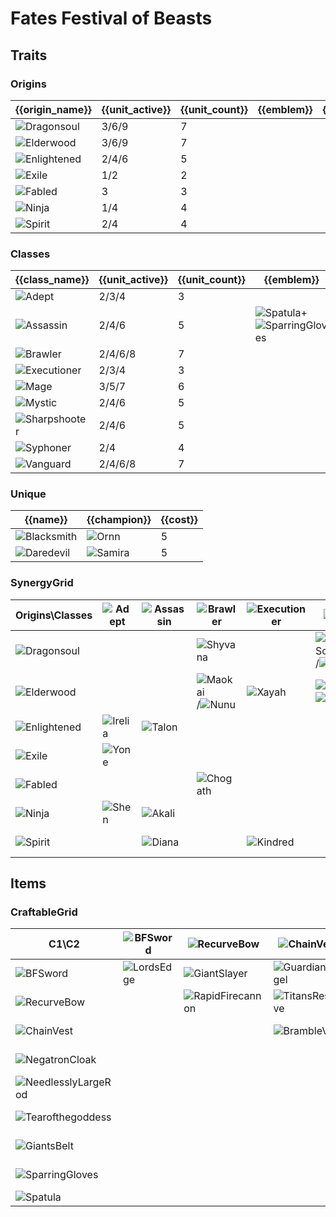 # Fates Festival of Beasts

## Traits
### Origins
| {{origin_name}}                                          | {{unit_active}} | {{unit_count}} | {{emblem}} | {{desc}} |
| -                                                        | -               | -              | -          | -        |
| ![Dragonsoul](../tfttraits/icon/set4.5/Dragonsoul.svg)   | 3/6/9           | 7              |            |          |
| ![Elderwood](../tfttraits/icon/set4.5/Elderwood.svg)     | 3/6/9           | 7              |            |          |
| ![Enlightened](../tfttraits/icon/set4.5/Enlightened.svg) | 2/4/6           | 5              |            |          |
| ![Exile](../tfttraits/icon/set4.5/Exile.svg)             | 1/2             | 2              |            |          |
| ![Fabled](../tfttraits/icon/set4.5/Fabled.svg)           | 3               | 3              |            |          |
| ![Ninja](../tfttraits/icon/set4.5/Ninja.svg)             | 1/4             | 4              |            |          |
| ![Spirit](../tfttraits/icon/set4.5/Spirit.svg)           | 2/4             | 4              |            |          |

### Classes
| {{class_name}}                                             | {{unit_active}} | {{unit_count}} | {{emblem}}                                                                                                    | {{desc}} |
| -                                                          | -               | -              | -                                                                                                             | -        |
| ![Adept](../tfttraits/icon/set4.5/Adept.svg)               | 2/3/4           | 3              |                                                                                                               |          |
| ![Assassin](../tfttraits/icon/set4.5/Assassin.svg)         | 2/4/6           | 5              | ![Spatula](../tftitems/icon/set4.5/Spatula.png)+![SparringGloves](../tftitems/icon/set4.5/SparringGloves.png) |          |
| ![Brawler](../tfttraits/icon/set4.5/Brawler.svg)           | 2/4/6/8         | 7              |                                                                                                               |          |
| ![Executioner](../tfttraits/icon/set4.5/Executioner.svg)   | 2/3/4           | 3              |                                                                                                               |          |
| ![Mage](../tfttraits/icon/set4.5/Mage.svg)                 | 3/5/7           | 6              |                                                                                                               |          |
| ![Mystic](../tfttraits/icon/set4.5/Mystic.svg)             | 2/4/6           | 5              |                                                                                                               |          |
| ![Sharpshooter](../tfttraits/icon/set4.5/Sharpshooter.svg) | 2/4/6           | 5              |                                                                                                               |          |
| ![Syphoner](../tfttraits/icon/set4.5/Syphoner.svg)         | 2/4             | 4              |                                                                                                               |          |
| ![Vanguard](../tfttraits/icon/set4.5/Vanguard.svg)         | 2/4/6/8         | 7              |                                                                                                               |          |

### Unique
| {{name}}                                               | {{champion}}                                      | {{cost}} |
| -                                                      | -                                                 | -        |
| ![Blacksmith](../tfttraits/icon/set4.5/Blacksmith.svg) | ![Ornn](../tftchampions/icon/set4.5/Ornn.png)     | 5        |
| ![Daredevil](../tfttraits/icon/set4.5/Daredevil.svg)   | ![Samira](../tftchampions/icon/set4.5/Samira.png) | 5        |

### SynergyGrid
| Origins\Classes                                          | ![Adept](../tfttraits/icon/set4.5/Adept.svg)      | ![Assassin](../tfttraits/icon/set4.5/Assassin.svg) | ![Brawler](../tfttraits/icon/set4.5/Brawler.svg)                                                | ![Executioner](../tfttraits/icon/set4.5/Executioner.svg) | ![Mage](../tfttraits/icon/set4.5/Mage.svg)                                                                  | ![Mystic](../tfttraits/icon/set4.5/Mystic.svg)  | ![Sharpshooter](../tfttraits/icon/set4.5/Sharpshooter.svg) | ![Syphoner](../tfttraits/icon/set4.5/Syphoner.svg)  | ![Vanguard](../tfttraits/icon/set4.5/Vanguard.svg)    |
| -                                                        | -                                                 | -                                                  | -                                                                                               | -                                                        | -                                                                                                           | -                                               | -                                                          | -                                                   | -                                                     |
| ![Dragonsoul](../tfttraits/icon/set4.5/Dragonsoul.svg)   |                                                   |                                                    | ![Shyvana](../tftchampions/icon/set4.5/Shyvana.png)                                             |                                                          | ![AurelionSol](../tftchampions/icon/set4.5/AurelionSol.png)/![Brand](../tftchampions/icon/set4.5/Brand.png) |                                                 | ![Tristana](../tftchampions/icon/set4.5/Tristana.png)      | ![Swain](../tftchampions/icon/set4.5/Swain.png)     | ![Braum](../tftchampions/icon/set4.5/Braum.png)       |
| ![Elderwood](../tfttraits/icon/set4.5/Elderwood.svg)     |                                                   |                                                    | ![Maokai](../tftchampions/icon/set4.5/Maokai.png)/![Nunu](../tftchampions/icon/set4.5/Nunu.png) | ![Xayah](../tftchampions/icon/set4.5/Xayah.png)          | ![Lulu](../tftchampions/icon/set4.5/Lulu.png)/![Veigar](../tftchampions/icon/set4.5/Veigar.png)             |                                                 |                                                            |                                                     | ![Ornn](../tftchampions/icon/set4.5/Ornn.png)         |
| ![Enlightened](../tfttraits/icon/set4.5/Enlightened.svg) | ![Irelia](../tftchampions/icon/set4.5/Irelia.png) | ![Talon](../tftchampions/icon/set4.5/Talon.png)    |                                                                                                 |                                                          |                                                                                                             | ![Janna](../tftchampions/icon/set4.5/Janna.png) |                                                            | ![Morgana](../tftchampions/icon/set4.5/Morgana.png) |                                                       |
| ![Exile](../tfttraits/icon/set4.5/Exile.svg)             | ![Yone](../tftchampions/icon/set4.5/Yone.png)     |                                                    |                                                                                                 |                                                          |                                                                                                             |                                                 |                                                            |                                                     |                                                       |
| ![Fabled](../tfttraits/icon/set4.5/Fabled.svg)           |                                                   |                                                    | ![Chogath](../tftchampions/icon/set4.5/Chogath.png)                                             |                                                          |                                                                                                             | ![Neeko](../tftchampions/icon/set4.5/Neeko.png) |                                                            |                                                     | ![Nautilus](../tftchampions/icon/set4.5/Nautilus.png) |
| ![Ninja](../tfttraits/icon/set4.5/Ninja.svg)             | ![Shen](../tftchampions/icon/set4.5/Shen.png)     | ![Akali](../tftchampions/icon/set4.5/Akali.png)    |                                                                                                 |                                                          |                                                                                                             | ![Shen](../tftchampions/icon/set4.5/Shen.png)   |                                                            |                                                     |                                                       |
| ![Spirit](../tfttraits/icon/set4.5/Spirit.svg)           |                                                   | ![Diana](../tftchampions/icon/set4.5/Diana.png)    |                                                                                                 | ![Kindred](../tftchampions/icon/set4.5/Kindred.png)      |                                                                                                             | ![Yuumi](../tftchampions/icon/set4.5/Yuumi.png) | ![Teemo](../tftchampions/icon/set4.5/Teemo.png)            |                                                     |                                                       |

## Items
### CraftableGrid
| C1\C2                                                                 | ![BFSword](../tftitems/icon/set4.5/BFSword.png)     | ![RecurveBow](../tftitems/icon/set4.5/RecurveBow.png)           | ![ChainVest](../tftitems/icon/set4.5/ChainVest.png)         | ![NegatronCloak](../tftitems/icon/set4.5/NegatronCloak.png)       | ![NeedlesslyLargeRod](../tftitems/icon/set4.5/NeedlesslyLargeRod.png)       | ![Tearofthegoddess](../tftitems/icon/set4.5/Tearofthegoddess.png) | ![GiantsBelt](../tftitems/icon/set4.5/GiantsBelt.png)         | ![SparringGloves](../tftitems/icon/set4.5/SparringGloves.png) | ![Spatula](../tftitems/icon/set4.5/Spatula.png)                     |
| -                                                                     | -                                                   | -                                                               | -                                                           | -                                                                 | -                                                                           | -                                                                 | -                                                             | -                                                             | -                                                                   |
| ![BFSword](../tftitems/icon/set4.5/BFSword.png)                       | ![LordsEdge](../tftitems/icon/set4.5/LordsEdge.png) | ![GiantSlayer](../tftitems/icon/set4.5/GiantSlayer.png)         | ![GuardianAngel](../tftitems/icon/set4.5/GuardianAngel.png) | ![Bloodthirster](../tftitems/icon/set4.5/Bloodthirster.png)       | ![HextechGunblade](../tftitems/icon/set4.5/HextechGunblade.png)             | ![SpearofShojin](../tftitems/icon/set4.5/SpearofShojin.png)       | ![ZekesHerald](../tftitems/icon/set4.5/ZekesHerald.png)       | ![InfinityEdge](../tftitems/icon/set4.5/InfinityEdge.png)     | ![SwordoftheDivine](../tftitems/icon/set4.5/SwordoftheDivine.png)   |
| ![RecurveBow](../tftitems/icon/set4.5/RecurveBow.png)                 |                                                     | ![RapidFirecannon](../tftitems/icon/set4.5/RapidFirecannon.png) | ![TitansResolve](../tftitems/icon/set4.5/TitansResolve.png) | ![RunaansHurricane](../tftitems/icon/set4.5/RunaansHurricane.png) | ![GuinsoosRageblade](../tftitems/icon/set4.5/GuinsoosRageblade.png)         | ![StatikkShiv](../tftitems/icon/set4.5/StatikkShiv.png)           | ![ZzRotPortal](../tftitems/icon/set4.5/ZzRotPortal.png)       | ![LastWhisper](../tftitems/icon/set4.5/LastWhisper.png)       | ![DuelistsZeal](../tftitems/icon/set4.5/DuelistsZeal.png)           |
| ![ChainVest](../tftitems/icon/set4.5/ChainVest.png)                   |                                                     |                                                                 | ![BrambleVest](../tftitems/icon/set4.5/BrambleVest.png)     | ![IronWill](../tftitems/icon/set4.5/IronWill.png)                 | ![LocketoftheIronSolari](../tftitems/icon/set4.5/LocketoftheIronSolari.png) | ![FrozenHeart](../tftitems/icon/set4.5/FrozenHeart.png)           | ![SunfireCape](../tftitems/icon/set4.5/SunfireCape.png)       | ![Shroud](../tftitems/icon/set4.5/Shroud.png)                 | ![VanguardsCuirass](../tftitems/icon/set4.5/VanguardsCuirass.png)   |
| ![NegatronCloak](../tftitems/icon/set4.5/NegatronCloak.png)           |                                                     |                                                                 |                                                             | ![DragonsClaw](../tftitems/icon/set4.5/DragonsClaw.png)           | ![IonicSpark](../tftitems/icon/set4.5/IonicSpark.png)                       | ![Chalice](../tftitems/icon/set4.5/Chalice.png)                   | ![Zephyr](../tftitems/icon/set4.5/Zephyr.png)                 | ![Quicksilver](../tftitems/icon/set4.5/Quicksilver.png)       | ![ElderwoodHeirloom](../tftitems/icon/set4.5/ElderwoodHeirloom.png) |
| ![NeedlesslyLargeRod](../tftitems/icon/set4.5/NeedlesslyLargeRod.png) |                                                     |                                                                 |                                                             |                                                                   | ![RabadonsDeathcap](../tftitems/icon/set4.5/RabadonsDeathcap.png)           | ![LudensEcho](../tftitems/icon/set4.5/LudensEcho.png)             | ![Morellonomicon](../tftitems/icon/set4.5/Morellonomicon.png) | ![ArcaneGauntlet](../tftitems/icon/set4.5/ArcaneGauntlet.png) | ![MantleofDusk](../tftitems/icon/set4.5/MantleofDusk.png)           |
| ![Tearofthegoddess](../tftitems/icon/set4.5/Tearofthegoddess.png)     |                                                     |                                                                 |                                                             |                                                                   |                                                                             | ![BlueSentinel](../tftitems/icon/set4.5/BlueSentinel.png)         | ![Redemption](../tftitems/icon/set4.5/Redemption.png)         | ![HandofJustice](../tftitems/icon/set4.5/HandofJustice.png)   | ![MagesCap](../tftitems/icon/set4.5/MagesCap.png)                   |
| ![GiantsBelt](../tftitems/icon/set4.5/GiantsBelt.png)                 |                                                     |                                                                 |                                                             |                                                                   |                                                                             |                                                                   | ![WarmogsArmor](../tftitems/icon/set4.5/WarmogsArmor.png)     | ![Backhand](../tftitems/icon/set4.5/Backhand.png)             | ![WarlordsBanner](../tftitems/icon/set4.5/WarlordsBanner.png)       |
| ![SparringGloves](../tftitems/icon/set4.5/SparringGloves.png)         |                                                     |                                                                 |                                                             |                                                                   |                                                                             |                                                                   |                                                               | ![ThiefsGloves](../tftitems/icon/set4.5/ThiefsGloves.png)     | ![YoumuusGhostblade](../tftitems/icon/set4.5/YoumuusGhostblade.png) |
| ![Spatula](../tftitems/icon/set4.5/Spatula.png)                       |                                                     |                                                                 |                                                             |                                                                   |                                                                             |                                                                   |                                                               |                                                               | ![ForceofNature](../tftitems/icon/set4.5/ForceofNature.png)         |